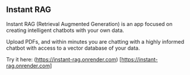 ## Instant RAG

Instant RAG (Retrieval Augmented Generation) is an app focused on creating intelligent chatbots with your own data. 

Upload PDFs, and within minutes you are chatting with a highly informed chatbot with access to a vector database of your data. 

Try it here: (https://instant-rag.onrender.com) [https://instant-rag.onrender.com]
